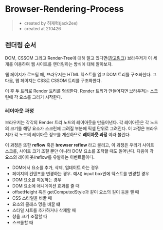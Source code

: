 # Browser-Rendering-Process

> - created by 허재혁(jack2ee)
> - created at 210426

## 렌더링 순서

DOM, CSSOM 그리고 Render-Tree에 대해 알고 있다면([참고링크](./DOM-CSSOM-Render_Tree.md)) 브라우저가 이 세개를 이용하여 웹 사이트를 렌더링하는 방식에 대해 알아보자.

웹 페이지가 로드될 때, 브라우저는 HTML 텍스트를 읽고 DOM 트리를 구조화한다. 그 다음, 웹 페이지는 CSS로 CSSOM 트리를 구조화한다.

이 후 두 트리로 Render 트리를 형성한다. Render 트리가 만들어지면 브라우저는 스크린에 각 요소를 그리기 시작한다.

### 레이아웃 과정

브라우저는 각각의 Render 트리 노드의 레이아웃을 만들어낸다. 각 레이아웃은 각 노드의 크기를 해당 요소가 스크린에 그려질 부분에 픽셀 단위로 그려진다. 이 과정은 브라우저가 각 노드의 레이아웃 정보를 계산하므로 **레이아웃 과정** 이라 불린다.

이 과정은 또한 **reflow** 혹은 **browser reflow** 라고 불리고, 이 과정은 우리가 사이트 스크롤, 사이트 크기 조절 뿐만 아니라 DOM 요소를 조작할 때도 일어난다. 다음이 각 요소의 레이아웃/reflow를 유발하는 이벤트들이다.

- DOM에서 요소를 추가, 삭제, 업데이트 하는 경우
- 페이지의 컨텐츠를 변경하는 경우. 예시) input box안에 텍스트를 변경할 경우
- DOM 요소를 이동하는 경우
- DOM 요소에 애니메이션 효과를 줄 때
- offsetHeight 혹은 getComputedStyle과 같이 요소의 길이 등을 잴 때
- CSS 스타일을 바꿀 때
- 요소의 클래스 명을 바꿀 떄
- 스타일 시트를 추가하거나 삭제할 때
- 창을 크기 조절할 때
- 스크롤할 때
